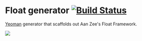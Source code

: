 # Float generator [![Build Status](https://secure.travis-ci.org/AanZee/generator-float.png?branch=master)](http://travis-ci.org/yeoman/generator-gulp-webapp)

[Yeoman](http://yeoman.io) generator that scaffolds out Aan Zee's Float Framework.

![](http://i.imgur.com/rwDYkQy.png)